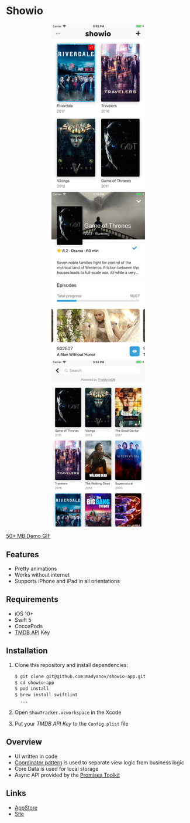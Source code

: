 # Showio

<p align="center">
    <img src="assets/screen-1.png" width="256" />
    <img src="assets/screen-2.png" width="256" />
    <img src="assets/screen-3.png" width="256" />
</p>

[50+ MB Demo GIF](assets/demo.gif)

## Features

- Pretty animations
- Works without internet
- Supports iPhone and iPad in all orientations

## Requirements

- iOS 10+
- Swift 5
- CocoaPods
- [TMDB API](https://www.themoviedb.org/documentation/api) Key

## Installation

1. Clone this repository and install dependencies:

    ```bash
    $ git clone git@github.com:madyanov/showio-app.git
    $ cd showio-app
    $ pod install
    $ brew install swiftlint
      ...
    ```

2. Open `ShowTracker.xcworkspace` in the Xcode

3. Put your *TMDB API Key* to the `Config.plist` file

## Overview

- UI written in code
- [Coordinator pattern](http://khanlou.com/2015/10/coordinators-redux/) is used to separate view logic from business logic
- Core Data is used for local storage
- Async API provided by the [Promises Toolkit](https://github.com/madyanov/Promises)

## Links

- [AppStore](https://itunes.apple.com/app/id1445035408)
- [Site](https://madyanov.com/showio/)
